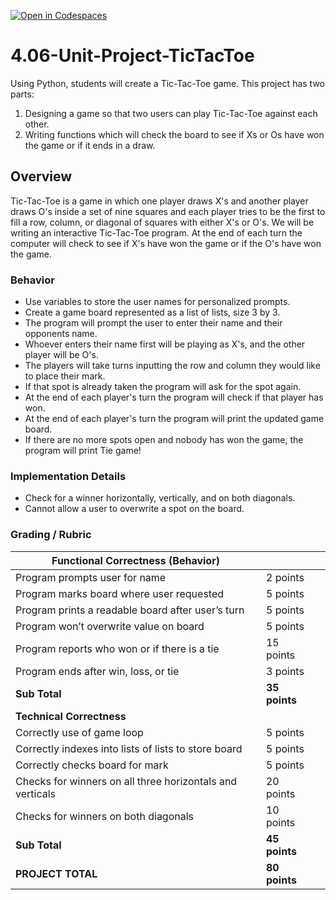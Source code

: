 [![Open in Codespaces](https://classroom.github.com/assets/launch-codespace-2972f46106e565e64193e422d61a12cf1da4916b45550586e14ef0a7c637dd04.svg)](https://classroom.github.com/open-in-codespaces?assignment_repo_id=18421768)
# 4.06-Unit-Project-TicTacToe

Using Python, students will create a Tic-Tac-Toe game. This project has two parts:
1. Designing a game so that two users can play Tic-Tac-Toe against each other.
2. Writing functions which will check the board to see if Xs or Os have won the game or if it ends in a draw.

## Overview

Tic-Tac-Toe is a game in which one player draws X's and another player draws O's inside a set of nine squares and each player tries to be the first to fill a row, column, or diagonal of squares with either X's or O's. We will be writing an interactive Tic-Tac-Toe program. At the end of each turn the computer will check to see if X's have won the game or if the O's have won the game.

### Behavior

* Use variables to store the user names for personalized prompts.
* Create a game board represented as a list of lists, size 3 by 3. 
* The program will prompt the user to enter their name and their opponents name. 
* Whoever enters their name first will be playing as X's, and the other player will be O's. 
* The players will take turns inputting the row and column they would like to place their mark. 
* If that spot is already taken the program will ask for the spot again. 
* At the end of each player's turn the program will check if that player has won.
* At the end of each player's turn the program will print the updated game board.
* If there are no more spots open and nobody has won the game, the program will print Tie game!

### Implementation Details

* Check for a winner horizontally, vertically, and on both diagonals.
* Cannot allow a user to overwrite a spot on the board.

### Grading / Rubric

| **Functional Correctness (Behavior)**                     |               |       |
|-----------------------------------------------------------|---------------|-------|
| Program prompts user for name                             | 2 points      |       |
| Program marks board where user requested                  | 5 points      |       |
| Program prints a readable board after user’s turn         | 5 points      |       |
| Program won’t overwrite value on board                    | 5 points      |       |
| Program reports who won or if there is a tie              | 15 points     |       |
| Program ends after win, loss, or tie                      | 3 points      |       |
| **Sub Total**                                             | **35 points** |       |
| **Technical Correctness**                                 |               |       |
| Correctly use of game loop                                | 5 points      |       |
| Correctly indexes into lists of lists to store board      | 5 points      |       |
| Correctly checks board for mark                           | 5 points      |       |
| Checks for winners on all three horizontals and verticals | 20 points     |       |
| Checks for winners on both diagonals                      | 10 points     |       |
| **Sub Total**                                             | **45 points** |       |
| **PROJECT TOTAL**                                         | **80 points** |       |

